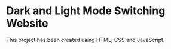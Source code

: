 # Dark and Light Mode Switching Website 
This project has been created using HTML, CSS and JavaScript.
